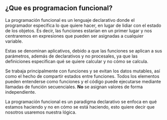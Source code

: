 ## ¿Que es programacion funcional?

La programación funcional es un lenguaje declarativo donde el programador especifica lo que quiere hacer, en lugar de lidiar con el estado de los objetos. Es decir, las funciones estarían en un primer lugar y nos centraremos en expresiones que pueden ser asignadas a cualquier variable.

Estas se denominan aplicativos, debido a que las funciones se aplican a sus parámetros, además de declarativos y no procesales, ya que las definiciones especifican qué se quiere calcular y no cómo se calcula.

Se trabaja principalmente con funciones y se evitan los datos mutables, así como el hecho de compartir estados entre funciones. Todos los elementos pueden entenderse como funciones y el código puede ejecutarse mediante llamadas de función secuenciales. **No** se asignan valores de forma independiente. 



La programación funcional es un paradigma declarativo se enfoca en qué estamos haciendo y no en cómo se está haciendo, esto quiere decir que nosotros usaremos nuestra lógica.







